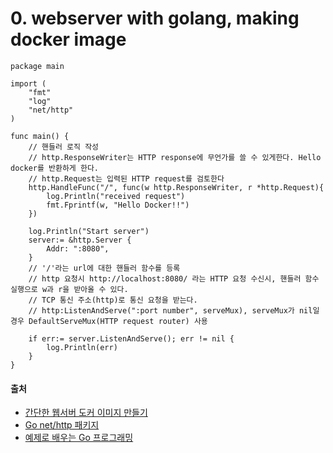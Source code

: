# 0. webserver with golang, making docker image

```golang
package main

import (
	"fmt"
	"log"
	"net/http"
)

func main() {
	// 핸들러 로직 작성
	// http.ResponseWriter는 HTTP response에 무언가를 쓸 수 있게한다. Hello docker를 반환하게 한다.
	// http.Request는 입력된 HTTP request를 검토한다
	http.HandleFunc("/", func(w http.ResponseWriter, r *http.Request){
		log.Println("received request")
		fmt.Fprintf(w, "Hello Docker!!")
	})

	log.Println("Start server")
	server:= &http.Server {
		Addr: ":8080",
	}
	// '/'라는 url에 대한 핸들러 함수를 등록
	// http 요청시 http://localhost:8080/ 라는 HTTP 요청 수신시, 핸들러 함수 실행으로 w과 r을 받아올 수 있다.
	// TCP 통신 주소(http)로 통신 요청을 받는다.
	// http:ListenAndServe(":port number", serveMux), serveMux가 nil일 경우 DefaultServeMux(HTTP request router) 사용
	
	if err:= server.ListenAndServe(); err != nil {
		log.Println(err)
	}
}
```


#### 출처
- [간단한 웹서버 도커 이미지 만들기](https://dydtjr1128.gitbook.io/understanding-docker/2.release-docker-container/1-make-simple-docker-image)
- [Go net/http 패키지](https://jeonghwan-kim.github.io/dev/2019/02/07/go-net-http.html)
- [예제로 배우는 Go 프로그래밍](http://golang.site/go/article/111-%EA%B0%84%EB%8B%A8%ED%95%9C-%EC%9B%B9-%EC%84%9C%EB%B2%84-HTTP-%EC%84%9C%EB%B2%84)

<br/><br/><br/>
